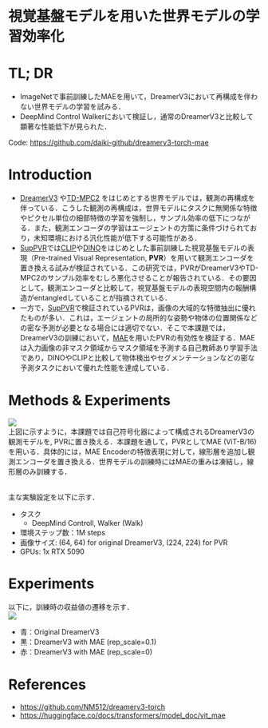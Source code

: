 # 視覚基盤モデルを用いた世界モデルの学習効率化

# TL; DR
 - ImageNetで事前訓練したMAEを用いて，DreamerV3において再構成を伴わない世界モデルの学習を試みる．
 - DeepMind Control Walkerにおいて検証し，通常のDreamerV3と比較して顕著な性能低下が見られた．

Code: https://github.com/daiki-github/dreamerv3-torch-mae

# Introduction
 - [DreamerV3](https://arxiv.org/abs/2301.04104) や[TD-MPC2](https://arxiv.org/abs/2310.16828) をはじめとする世界モデルでは，観測の再構成を伴っている．こうした観測の再構成は，世界モデルにタスクに無関係な特徴やピクセル単位の細部特徴の学習を強制し，サンプル効率の低下につながる．また，観測エンコーダの学習はエージェントの方策に条件づけられており，未知環境における汎化性能が低下する可能性がある．<br>
 - [SupPVR](https://openreview.net/forum?id=LvAy07mCxU)では[CLIP](https://arxiv.org/abs/2103.00020)や[DINO](https://arxiv.org/abs/2104.14294)をはじめとした事前訓練した視覚基盤モデルの表現（Pre-trained Visual Representation, **PVR**）を用いて観測エンコーダを置き換える試みが検証されている．この研究では，PVRがDreamerV3やTD-MPC2のサンプル効率をむしろ悪化させることが報告されている．その要因として，観測エンコーダと比較して，視覚基盤モデルの表現空間内の報酬構造がentangledしていることが指摘されている．<br>
 - 一方で，[SupPVR](https://openreview.net/forum?id=LvAy07mCxU)で検証されているPVRは，画像の大域的な特徴抽出に優れたものが多い．これは，エージェントの局所的な姿勢や物体の位置関係などの密な予測が必要となる場合には適切でない．そこで本課題では，DreamerV3の訓練において，[MAE](https://arxiv.org/abs/2111.06377)を用いたPVRの有効性を検証する．MAEは入力画像の非マスク領域からマスク領域を予測する自己教師あり学習手法であり，DINOやCLIPと比較して物体検出やセグメンテーションなどの密な予測タスクにおいて優れた性能を達成している．

# Methods & Experiments

![](https://user-images.githubusercontent.com/2111293/217355673-4abc0ce5-1a4b-4366-a08d-64754289d659.png)<br>
 上図に示すように，本課題では自己符号化器によって構成されるDreamerV3の観測モデルを, PVRに置き換える．本課題を通して，PVRとしてMAE (ViT-B/16)を用いる．具体的には，MAE Encoderの特徴表現に対して，線形層を追加し観測エンコーダを置き換える．世界モデルの訓練時にはMAEの重みは凍結し，線形層のみ訓練する．<br><br>

 主な実験設定を以下に示す．<br>
 - タスク
   - DeepMind Controll, Walker (Walk)
 - 環境ステップ数：1M steps
 - 画像サイズ: (64, 64) for original DreamerV3, (224, 224) for PVR
 - GPUs: 1x RTX 5090

# Experiments
 以下に，訓練時の収益値の遷移を示す．<br>
![](https://scrapbox.io/files/68d9088ebb02ebc56bbc0c9f.png)<br>
 - 青：Original DreamerV3<br>
 - 黒：DreamerV3 with MAE (rep_scale=0.1)<br>
 - 赤：DreamerV3 with MAE (rep_scale=0)<br>

# References
 - https://github.com/NM512/dreamerv3-torch
 - https://huggingface.co/docs/transformers/model_doc/vit_mae




